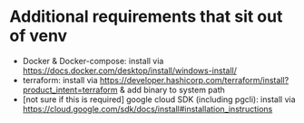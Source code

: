 # Additional requirements that sit out of venv

* Docker & Docker-compose: install via https://docs.docker.com/desktop/install/windows-install/
* terraform: install via https://developer.hashicorp.com/terraform/install?product_intent=terraform & add binary to system path
* [not sure if this is required] google cloud SDK (including pgcli): install via https://cloud.google.com/sdk/docs/install#installation_instructions

